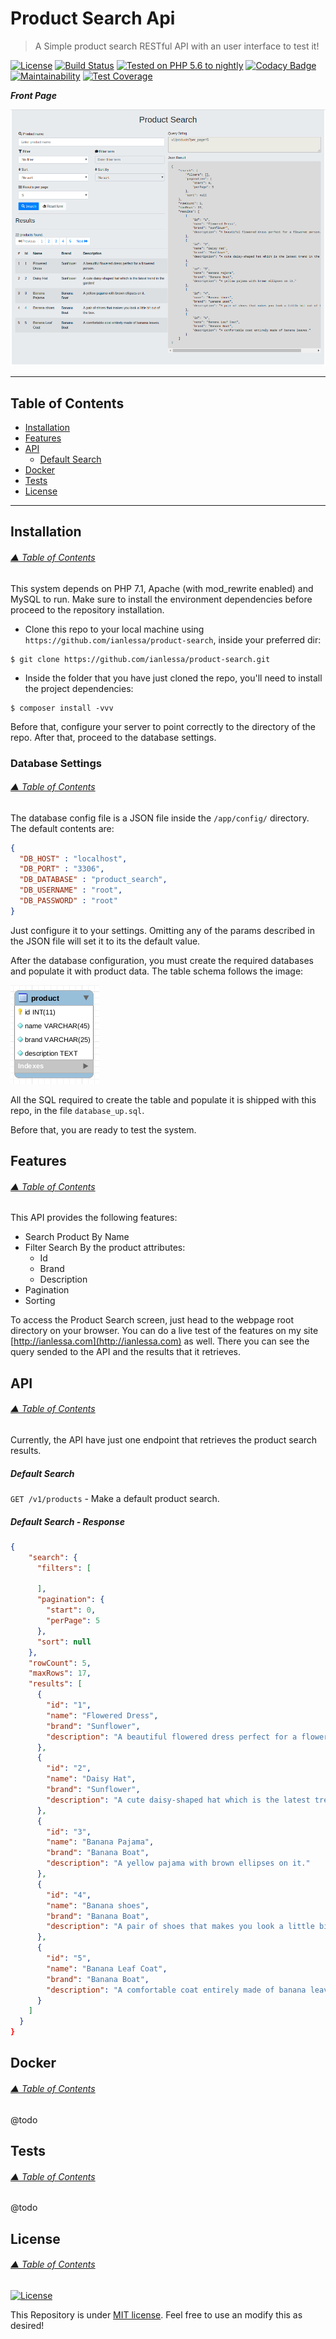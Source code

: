 # Product Search Api

> A Simple product search RESTful API with an user interface to test it!

[![License](http://img.shields.io/:license-mit-blue.svg?style=flat-square)](http://badges.mit-license.org)
[![Build Status](https://travis-ci.com/ianlessa/ecf-experiments.svg?branch=master)](https://travis-ci.com/ianlessa/ecf-experiments) [![Tested on PHP 5.6 to nightly](https://img.shields.io/badge/tested%20on-PHP%205.6%20|%207.0%20|%207.1%20|%207.2%20|%20hhvm%20|%20nightly-brightgreen.svg?maxAge=2419200)](https://travis-ci.com/ianlessa/ecf-experiments)
[![Codacy Badge](https://api.codacy.com/project/badge/Grade/f98c894a10374db886c87ecb653c92bd)](https://www.codacy.com/app/ian.lessa/ecf-experiments?utm_source=github.com&amp;utm_medium=referral&amp;utm_content=ianlessa/ecf-experiments&amp;utm_campaign=Badge_Grade)
[![Maintainability](https://api.codeclimate.com/v1/badges/199f4b77170b54cb7e58/maintainability)](https://codeclimate.com/github/ianlessa/ecf-experiments/maintainability) 
[![Test Coverage](https://api.codeclimate.com/v1/badges/199f4b77170b54cb7e58/test_coverage)](https://codeclimate.com/github/ianlessa/ecf-experiments/test_coverage) 

***Front Page***

![Front Page Screenshot](docs/images/FrontPage.png?raw=true "Front Page Screenshot")

---

## Table of Contents

- [Installation](#installatton)
- [Features](#features)
- [API](#api)
    - [Default Search](#default-search)
- [Docker](#docker)
- [Tests](#tests)
- [License](#license)

---

## Installation
###### [▲ Table of Contents](#table-of-contents) 

This system depends on PHP 7.1, Apache (with mod_rewrite enabled) and MySQL to run. Make sure to install the environment dependencies before proceed to the repository installation.

- Clone this repo to your local machine using `https://github.com/ianlessa/product-search`, inside your preferred dir:

```shell
$ git clone https://github.com/ianlessa/product-search.git
```
- Inside the folder that you have just cloned the repo, you'll need to install the project dependencies:

```shell
$ composer install -vvv
```

Before that, configure your server to point correctly to the directory of the repo. After that, proceed to the database settings.

### Database Settings
###### [▲ Table of Contents](#table-of-contents) 

The database config file is a JSON file inside the `/app/config/` directory. The default contents are:

```JSON
{
  "DB_HOST" : "localhost",
  "DB_PORT" : "3306",
  "DB_DATABASE" : "product_search",
  "DB_USERNAME" : "root",
  "DB_PASSWORD" : "root"
}
```

Just configure it to your settings. Omitting any of the params described in the JSON file will set it to its the default value.

After the database configuration, you must create the required databases and populate it with product data. The table schema follows the image: 

![Product Table Schema](docs/images/productTable.png?raw=true "Product Table Schema")

All the SQL required to create the table and populate it is shipped with this repo, in the file `database_up.sql`.

Before that, you are ready to test the system.

## Features
###### [▲ Table of Contents](#table-of-contents) 

This API provides the following features:
- Search Product By Name
- Filter Search By the product attributes:
    - Id
    - Brand
    - Description
- Pagination
- Sorting

To access the Product Search screen, just head to the webpage root directory on your browser. 
You can do a live test of the features on my site [http://ianlessa.com](http://ianlessa.com) as well. There you can see the query sended to the API and the results that it retrieves.

## API
###### [▲ Table of Contents](#table-of-contents) 

Currently, the API have just one endpoint that retrieves the product search results.

##### Default Search 
`GET /v1/products` - Make a default product search.

##### Default Search - Response

```JSON
{
    "search": {
      "filters": [

      ],
      "pagination": {
        "start": 0,
        "perPage": 5
      },
      "sort": null
    },
    "rowCount": 5,
    "maxRows": 17,
    "results": [
      {
        "id": "1",
        "name": "Flowered Dress",
        "brand": "Sunflower",
        "description": "A beautiful flowered dress perfect for a flowered person."
      },
      {
        "id": "2",
        "name": "Daisy Hat",
        "brand": "Sunflower",
        "description": "A cute daisy-shaped hat which is the latest trend in the garden!"
      },
      {
        "id": "3",
        "name": "Banana Pajama",
        "brand": "Banana Boat",
        "description": "A yellow pajama with brown ellipses on it."
      },
      {
        "id": "4",
        "name": "Banana shoes",
        "brand": "Banana Boat",
        "description": "A pair of shoes that makes you look a little bit out of the box."
      },
      {
        "id": "5",
        "name": "Banana Leaf Coat",
        "brand": "Banana Boat",
        "description": "A comfortable coat entirely made of banana leaves."
      }
    ]
  }
}
```

## Docker
###### [▲ Table of Contents](#table-of-contents) 

@todo

## Tests
###### [▲ Table of Contents](#table-of-contents) 

@todo

## License
###### [▲ Table of Contents](#table-of-contents) 

[![License](http://img.shields.io/:license-mit-blue.svg?style=flat-square)](http://badges.mit-license.org)

This Repository is under [MIT license](http://opensource.org/licenses/mit-license.php). Feel free to use an modify this as desired!